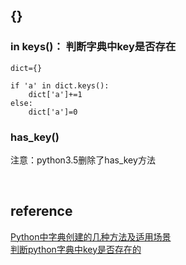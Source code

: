 ## {}
### in keys()： 判断字典中key是否存在
```
dict={}

if 'a' in dict.keys():
    dict['a']+=1
else:
    dict['a']=0
```
### has_key()
注意：python3.5删除了has_key方法

&nbsp;
## reference
[Python中字典创建的几种方法及适用场景](https://blog.csdn.net/Jerry_1126/article/details/78239530)  
[判断python字典中key是否存在的](https://blog.csdn.net/tao546377318/article/details/52160942)

